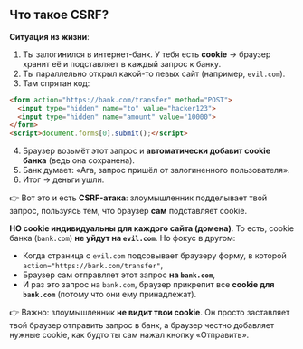 ## Что такое CSRF?
**Ситуация из жизни**:
1. Ты залогинился в интернет-банк. У тебя есть **cookie** → браузер хранит её и подставляет в каждый запрос к банку.
2. Ты параллельно открыл какой-то левых сайт (например, `evil.com`).
3. Там спрятан код:
```html
<form action="https://bank.com/transfer" method="POST">
  <input type="hidden" name="to" value="hacker123">
  <input type="hidden" name="amount" value="10000">
</form>
<script>document.forms[0].submit();</script>
```
4. Браузер возьмёт этот запрос и **автоматически добавит cookie банка** (ведь она сохранена).
5. Банк думает: «Ага, запрос пришёл от залогиненного пользователя».
6. Итог → деньги ушли.

👉 Вот это и есть **CSRF-атака**: злоумышленник подделывает твой запрос, пользуясь тем, что браузер **сам** подставляет cookie.

**НО cookie  индивидуальны для каждого сайта (домена)**.
То есть, cookie банка (`bank.com`) **не уйдут на `evil.com`**.
Но фокус в другом:
- Когда страница с `evil.com` подсовывает браузеру форму, в которой `action="https://bank.com/transfer"`,
- Браузер сам отправляет этот запрос **на `bank.com`**,
- И раз это запрос на `bank.com`, браузер прикрепит все **cookie для `bank.com`** (потому что они ему принадлежат).

👉 Важно: злоумышленник **не видит твои cookie**. Он просто заставляет твой браузер отправить запрос в банк, а браузер честно добавляет нужные cookie, как будто ты сам нажал кнопку «Отправить».
